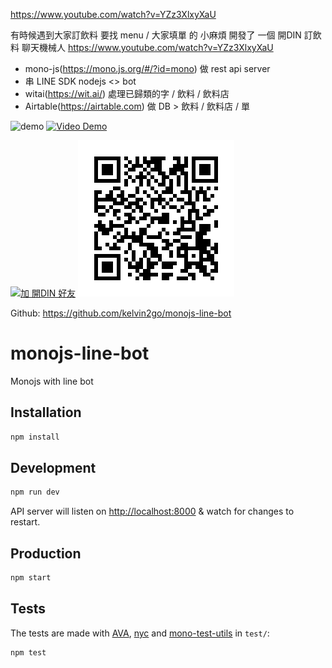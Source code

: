 https://www.youtube.com/watch?v=YZz3XlxyXaU

有時候遇到大家訂飲料 要找 menu / 大家填單 的 小麻煩
開發了 一個 開DIN 訂飲料 聊天機械人
https://www.youtube.com/watch?v=YZz3XlxyXaU

- mono-js(https://mono.js.org/#/?id=mono) 做 rest api server 
- 串 LINE SDK nodejs <> bot 
- witai(https://wit.ai/) 處理已歸類的字 / 飲料 / 飲料店
- Airtable(https://airtable.com) 做 DB > 飲料 / 飲料店 / 單

![demo](static/din.gif)
[![Video Demo](https://img.youtube.com/vi/YZz3XlxyXaU/0.jpg)](https://www.youtube.com/watch?v=YZz3XlxyXaU)

[![加 開DIN 好友](https://scdn.line-apps.com/n/line_add_friends/btn/zh-Hant.png)](https://line.me/R/ti/p/%40lnl7301g)
![QRcode](./static/din.png)

Github: https://github.com/kelvin2go/monojs-line-bot


# monojs-line-bot

Monojs with line bot

## Installation

```bash
npm install
```

## Development

```bash
npm run dev
```

API server will listen on [http://localhost:8000](http://localhost:8000) & watch for changes to restart.

## Production

```bash
npm start
```

## Tests

The tests are made with [AVA](https://github.com/avajs/ava), [nyc](https://github.com/istanbuljs/nyc) and [mono-test-utils](https://github.com/terrajs/mono-test-utils) in `test/`:

```bash
npm test
```
